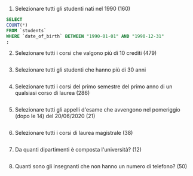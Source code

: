 1. Selezionare tutti gli studenti nati nel 1990 (160)

```SQL
SELECT
COUNT(*)
FROM `students`
WHERE `date_of_birth` BETWEEN "1990-01-01" AND "1990-12-31"
;
```

2. Selezionare tutti i corsi che valgono più di 10 crediti (479)

```SQL

```

3. Selezionare tutti gli studenti che hanno più di 30 anni

```SQL

```

4. Selezionare tutti i corsi del primo semestre del primo anno di
   un qualsiasi corso di laurea (286)

```SQL

```

5. Selezionare tutti gli appelli d'esame che avvengono nel pomeriggio (dopo le 14) del 20/06/2020 (21)

```SQL

```

6. Selezionare tutti i corsi di laurea magistrale (38)

```SQL

```

7. Da quanti dipartimenti è composta l'università? (12)

```SQL

```

8. Quanti sono gli insegnanti che non hanno un numero di telefono? (50)

```SQL

```
